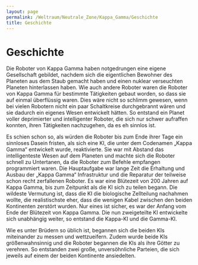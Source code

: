 ```yaml
---
layout: page
permalink: /Weltraum/Neutrale_Zone/Kappa_Gamma/Geschichte
title: Geschichte
---
```


# Geschichte

Die Roboter von Kappa Gamma haben notgedrungen eine eigene Gesellschaft gebildet, nachdem sich die eigentlichen Bewohner des Planeten aus dem Staub gemacht haben und einen nuklear verseuchten Planeten hinterlassen haben. Wie auch andere Roboter waren die Roboter von Kappa Gamma für bestimmte Tätigkeiten gebaut worden, so dass sie auf einmal überflüssig waren. Dies wäre nicht so schlimm gewesen, wenn bei vielen Robotern nicht ein paar Schaltkreise durchgebrannt wären und sie dadurch ein eigenes Wesen entwickelt hätten. So entstand ein Planet voller deprimierter und intelligenter Roboter, die sich nur schwer aufraffen konnten, ihren Tätigkeiten nachzugehen, da es eh sinnlos ist.

Es schien schon so, als würden die Roboter bis zum Ende ihrer Tage ein sinnloses Dasein fristen, als sich eine KI, die unter dem Codenamen &bdquo;Kappa Gamma&ldquo; entwickelt wurde, reaktivierte. Sie war mit Abstand das intelligenteste Wesen auf dem Planeten und machte sich die Roboter schnell zu Untertanen, da die Roboter zum Befehle empfangen programmiert waren. Die Hauptaufgabe war lange Zeit die Erhaltung und Ausbau der &bdquo;Kappa Gamma&ldquo; Infrastruktur und die Reparatur der teilweise schon recht zerfallenen Roboter. Es war eine Blütezeit von 200 Jahren auf Kappa Gamma, bis zum Zeitpunkt als die KI sich zu teilen begann. Die wildeste Vermutung ist, dass die KI die biologische Zellteilung nachahmen wollte, die realistischste eher, dass die wenigen Kabel zwischen den beiden Kontinenten zerstört wurden. Nur eines ist sicher, es war der Anfang vom Ende der Blütezeit von Kappa Gamma. Die nun zweigeteilte KI entwickelte sich unabhängig weiter, so entstand die Kappa-KI und die Gamma-KI.

Wie es unter Brüdern so üblich ist, begannen sich die beiden KIs miteinander zu messen und wettzueifern. Zudem wurde beide KIs größenwahnsinnig und die Roboter begannen die KIs als ihre Götter zu verehren. So entstanden zwei große, unversöhnliche Parteien, die sich jeweils auf einem der beiden Kontinente ansiedelten.
